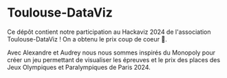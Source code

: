 # Toulouse-DataViz

Ce dépôt contient notre participation au Hackaviz 2024 de l'association Toulouse-DataViz ! On a obtenu le prix coup de coeur :tada:.

Avec Alexandre et Audrey nous nous sommes inspirés du Monopoly pour créer un jeu permettant de visualiser les épreuves et le prix des places des Jeux Olympiques et Paralympiques de Paris 2024.

